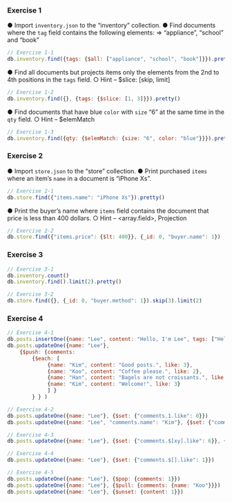 ### Exercise 1
● Import `inventory.json` to the “inventory” collection.
● Find documents where the `tag` field contains the following elements:
⇒ “appliance”, “school” and “book”
```javascript
// Exercise 1-1 
db.inventory.find({tags: {$all: ["appliance", "school", "book"]}}).pretty()
```
● Find all documents but projects items only the elements from the 2nd to 4th positions in the `tags` field.
○ Hint – $slice: [skip, limit]
```javascript
// Exercise 1-2
db.inventory.find({}, {tags: {$slice: [1, 3]}}).pretty()
```
● Find documents that have blue `color` with `size` “6” at the same time in the `qty` field.
○ Hint – $elemMatch
```javascript
// Exercise 1-3
db.inventory.find({qty: {$elemMatch: {size: "6", color: "blue"}}}).pretty()
```

### Exercise 2
● Import `store.json` to the “store” collection.
● Print purchased `items` where an item’s `name` in a document is “iPhone Xs”.
```javascript
// Exercise 2-1
db.store.find({"items.name": "iPhone Xs"}).pretty()
```
● Print the buyer’s name where `items` field contains the document that price is less than 400 dollars.
○ Hint – <array.field>, Projection
```javascript
// Exercise 2-2
db.store.find({"items.price": {$lt: 400}}, {_id: 0, "buyer.name": 1})
```

### Exercise 3 
```javascript
// Exercise 3-1
db.inventory.count()
db.inventory.find().limit(2).pretty()

// Exercise 3-2
db.store.find({}, {_id: 0, "buyer.method": 1}).skip(3).limit(2)
```

### Exercise 4
```javascript
// Exercise 4-1
db.posts.insertOne({name: "Lee", content: "Hello, I'm Lee", tags: ["Hello", "Greet"]})
db.posts.updateOne({name: "Lee"},
    {$push: {comments:
        {$each: [
             {name: "Kim", content: "Good posts.", like: 3},
             {name: "Koo", content: "Coffee please.", like: 2},  
             {name: "Han", content: "Bagels are not croissants.", like: 1},
             {name: "Kim", content: "Welcome!", like: 3}
             ] }
        } } )

// Exercise 4-2
db.posts.updateOne({name: "Lee"}, {$set: {"comments.1.like": 0}})
db.posts.updateOne({name: "Lee", "comments.name": "Kim"}, {$set: {"comments.$.like": 5}})

// Exercise 4-3
db.posts.updateOne({name: "Lee"}, {$set: {"comments.$[xy].like": 6}}, {arrayFilters: [ { "xy.like": { $gte: 3 } } ] } )

// Exercise 4-4
db.posts.updateOne({name: "Lee"}, {$set: {"comments.$[].like": 1}})

// Exercise 4-5
db.posts.updateOne({name: "Lee"}, {$pop: {comments: 1}})
db.posts.updateOne({name: "Lee"}, {$pull: {comments: {name: "Koo"}}})
db.posts.updateOne({name: "Lee"}, {$unset: {content: 1}})
```
